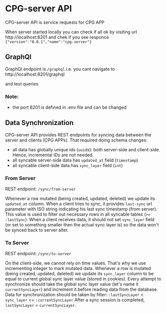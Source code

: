# CPG-server API

CPG-server API is service requests for CPG APP

When server started locally you can check if all ok by visiting url
http://localhost:8201 
and chek if you see responce
`
{"version":"0.0.1","name":"cpg-server"}
`
## GraphQl
GraphQl endpoint is `/graphql` i.e. you cant navigate to 
http://localhost:8201/graphql

and test queries

### Note:
- the port 8201 is defined in .env file and can be changed

## Data Synchronization

CPG-server API provides REST endpoints for syncing data between the server and clients (CPG APPs).
That required doing schema changes:

- all data has globally unique ids (`uuid`s): both server-side and client-side. Hence, incremental IDs are not needed.
- all syncable server-side data has `updated_at` field (`timestamp`)
- all syncable client-side data has `sync_layer` field (`int`)

### From Server

REST endpoint: `/sync/from-server`

Whenever a row mutated (being created, updated, deleted) we update its `updated_at` column.
When a client tries to sync, it provides `last-sync` url parameter with ISO string indicating his last sync timestamp (from server). This value is used to filter out necessary rows in all syncable tables (`>= :lastSync`).
When a client receives data, it should not set `sync_layer` field (or set to something smaller then the actual sync layer is) so the data won't be synced back to server alter.

### To Server

REST endpoint: `/sync/to-server`

On the client-side, we cannot rely on time values. That's why we use incrementing integer to mark mutated data.
Whenever a row is mutated (being created, updated, deleted) we update its `sync_layer` column to be equal to current global sync layer value (stored in cookies).
Every attempt to synchronize should take the global sync layer value (let's name it `currentSyncLayer`) and increment it before reading data from the database.
Data for synchronization should be taken by filter:
`:lastSyncLayer` < `sync_layer` \<\= `:currentSyncLayer`
After a sync session is completed, `lastSyncLayer` = `currentSyncLayer`.
